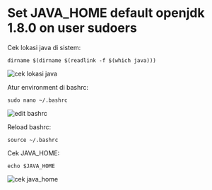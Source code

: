 # Set JAVA_HOME default openjdk 1.8.0 on user sudoers

Cek lokasi java di sistem:
```ssh
dirname $(dirname $(readlink -f $(which java)))
```
![cek lokasi java](https://iili.io/HbqzR5X.png)

Atur environment di bashrc:
```ssh
sudo nano ~/.bashrc
```
![edit bashrc](https://iili.io/Hbqz5en.png)

Reload bashrc:
```ssh
source ~/.bashrc
```

Cek JAVA_HOME:
```ssh
echo $JAVA_HOME
```
![cek java_home](https://iili.io/HbqzAJt.png)